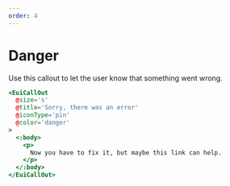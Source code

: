 ```yaml
---
order: 4
---
```


# Danger

<EuiText>
  <p>
    Use this callout to let the user know that something went wrong.
  </p>
</EuiText>

```hbs template
<EuiCallOut
  @size='s'
  @title='Sorry, there was an error'
  @iconType='pin'
  @color='danger'
>
  <:body>
    <p>
      Now you have to fix it, but maybe this link can help.
    </p>
  </:body>
</EuiCallOut>
```
